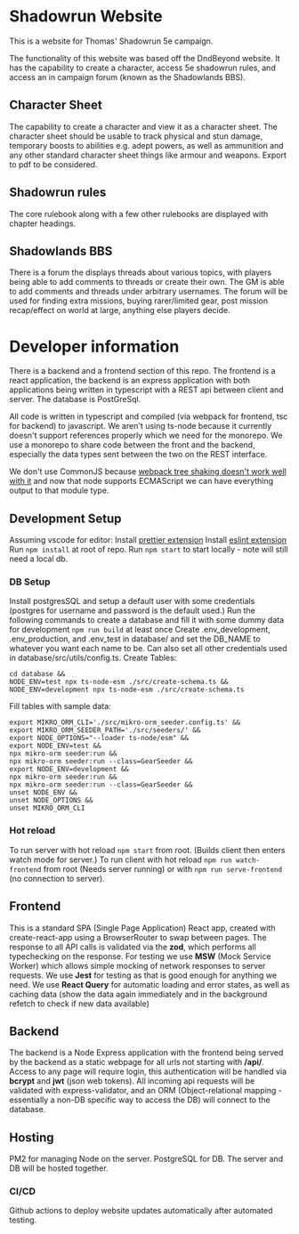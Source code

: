 # Shadowrun Website
This is a website for Thomas' Shadowrun 5e campaign.

The functionality of this website was based off the DndBeyond website. It has the capability to create a character, access 5e shadowrun rules, and access an in campaign forum (known as the Shadowlands BBS).

## Character Sheet
The capability to create a character and view it as a character sheet. The character sheet should be usable to track physical and stun damage, temporary boosts to abilities e.g. adept powers, as well as ammunition and any other standard character sheet things like armour and weapons.
Export to pdf to be considered.
## Shadowrun rules
The core rulebook along with a few other rulebooks are displayed with chapter headings.
## Shadowlands BBS
There is a forum the displays threads about various topics, with players being able to add comments to threads or create their own. The GM is able to add comments and threads under arbitrary usernames.
The forum will be used for finding extra missions, buying rarer/limited gear, post mission recap/effect on world at large, anything else players decide.

# Developer information
There is a backend and a frontend section of this repo. The frontend is a react application, the backend is an express application with both applications being written in typescript with a REST api between client and server. The database is PostGreSql.

All code is written in typescript and compiled (via webpack for frontend, tsc for backend) to javascript. We aren't using ts-node because it currently doesn't support references properly which we need for the monorepo. We use a monorepo to share code between the front and the backend, especially the data types sent between the two on the REST interface.

We don't use CommonJS because [webpack tree shaking doesn't work well with it](https://webpack.js.org/guides/tree-shaking/#conclusion) and now that node supports ECMAScript we can have everything output to that module type.

## Development Setup
Assuming vscode for editor:
Install [prettier extension](https://marketplace.visualstudio.com/items?itemName=esbenp.prettier-vscode)
Install [eslint extension](https://marketplace.visualstudio.com/items?itemName=dbaeumer.vscode-eslint)
Run `npm install` at root of repo.
Run `npm start` to start locally - note will still need a local db.
### DB Setup
Install postgresSQL and setup a default user with some credentials (postgres for username and password is the default used.)
Run the following commands to create a database and fill it with some dummy data for development
`npm run build` at least once
Create .env_development, .env_production, and .env_test in database/ and set the DB_NAME to whatever you want each name to be. Can also set all other credentials used in database/src/utils/config.ts.
Create Tables:
```shell
cd database &&
NODE_ENV=test npx ts-node-esm ./src/create-schema.ts &&
NODE_ENV=development npx ts-node-esm ./src/create-schema.ts
```
Fill tables with sample data:
```shell
export MIKRO_ORM_CLI='./src/mikro-orm_seeder.config.ts' && 
export MIKRO_ORM_SEEDER_PATH='./src/seeders/' &&
export NODE_OPTIONS="--loader ts-node/esm" &&
export NODE_ENV=test &&
npx mikro-orm seeder:run &&
npx mikro-orm seeder:run --class=GearSeeder &&
export NODE_ENV=development &&
npx mikro-orm seeder:run &&
npx mikro-orm seeder:run --class=GearSeeder &&
unset NODE_ENV &&
unset NODE_OPTIONS &&
unset MIKRO_ORM_CLI
```

### Hot reload
To run server with hot reload `npm start` from root. (Builds client then enters watch mode for server.)
To run client with hot reload `npm run watch-frontend` from root (Needs server running) or with `npm run serve-frontend` (no connection to server).

## Frontend
This is a standard SPA (Single Page Application) React app, created with create-react-app using a BrowserRouter to swap between pages.
The response to all API calls is validated via the **zod**, which performs all typechecking on the response.
For testing we use **MSW** (Mock Service Worker) which allows simple mocking of network responses to server requests.
We use **Jest** for testing as that is good enough for anything we need.
We use **React Query** for automatic loading and error states, as well as caching data (show the data again immediately and in the background refetch to check if new data available)

## Backend
The backend is a Node Express application with the frontend being served by the backend as a static webpage for all urls not starting with **/api/**. Access to any page will require login, this authentication will be handled via **bcrypt** and **jwt** (json web tokens). All incoming api requests will be validated with express-validator, and an ORM (Object-relational mapping - essentially a non-DB specific way to access the DB) will connect to the database.

## Hosting
PM2 for managing Node on the server.
PostgreSQL for DB.
The server and DB will be hosted together.

### CI/CD
Github actions to deploy website updates automatically after automated testing.